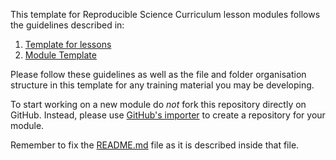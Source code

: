This template for Reproducible Science Curriculum lesson modules follows the guidelines described in:

1. [Template for lessons](https://github.com/Reproducible-Science-Curriculum/Reproducible-Science-Hackathon-Dec-08-2014/wiki/Template-for-lessons)
2. [Module Template](https://github.com/Reproducible-Science-Curriculum/workshop-planning/blob/master/moduleTemplate.md)

Please follow these guidelines as well as the file and folder organisation structure in this template for any training material you may be developing. 

To start working on a new module do *not* fork this repository directly on GitHub. Instead, please use [GitHub's importer][import] to create a  repository for your module.

Remember to fix the [README.md](README.md) file as it is described inside that file.


    
    
[import]: http://import.github.com/new?import_url=https://github.com/Reproducible-Science-Curriculum/template-module